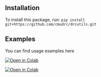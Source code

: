 Installation
--------------

To install this package, run:
`
pip install git+https://github.com/cmudrc/drcutils.git
`

Examples
----------
You can find usage examples here

[![Open in Colab](https://colab.research.google.com/assets/colab-badge.svg)](https://colab.research.google.com/github/cmudrc/drcutils/blob/main/examples/basic_functionality.ipynb) 

[![Open in Colab](https://colab.research.google.com/assets/colab-badge.svg)](https://colab.research.google.com/github/cmudrc/drcutils/blob/main/examples/logo_adventures.ipynb) 
